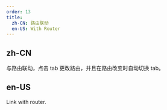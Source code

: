 ```yaml
---
order: 13
title:
  zh-CN: 路由联动
  en-US: With Router
---
```


## zh-CN

与路由联动，点击 tab 更改路由，并且在路由改变时自动切换 tab。

## en-US

Link with router.
